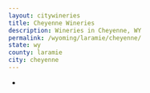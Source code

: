 ```yaml
---
layout: citywineries
title: Cheyenne Wineries
description: Wineries in Cheyenne, WY
permalink: /wyoming/laramie/cheyenne/
state: wy
county: laramie
city: cheyenne
---
```

-

